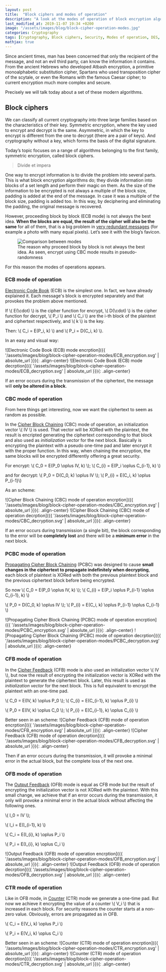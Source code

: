 ```yaml
---
layout: post
title:  "Block ciphers and modes of operation"
description: "A look at the modes of operation of block encryption algorithms and their resilience to errors."
last_modified_at: 2019-11-07 19:34 +0200
image: "/assets/images/blog/block-cipher-operation-modes.jpg"
categories: Cryptography
tags: [Cryptography, Block ciphers, Security, Modes of operation, DES, AES]
mathjax: true
---
```


Since ancient times, man has been concerned that only the recipient of the message, and not an evil third party, can know the information it contains. From the ancient Hebrews who developed Atbash encryption, a primitive monoalphabetic substitution cipher, Spartans who used transposition cipher of the scytale, or even the Romans with the famous Caesar cipher; to current encryption much more complex and secure.

Precisely we will talk today about a set of these modern algorithms.

## Block ciphers

We can classify all current cryptography into three large families based on the characteristics of their key. Symmetric encryption, where the key used to encrypt and decrypt is the same. Asymmetric, in which the key to encrypt is different from the one to decrypt (there are a pair of keys). And cryptography without a key, which forms the basis of the digital signature.

Today’s topic focuses on a range of algorithms belonging to the first family, symmetric encryption, called block ciphers.

> Divide et impera

One way to encrypt information is to divide the problem into several parts. This is what block encryption algorithms do; they divide information into blocks of a set length and perform their magic on them. As the size of the information to be encrypted is not always a multiple of the block size, padding is added at the end of the message. In case it was a multiple of the block size, padding is added too. In this way, by deciphering and eliminating the padding, the original message is recovered.

However, proceeding block by block (ECB mode) is not always the best idea. **When the blocks are equal, the result of the cipher will also be the same** for all of them, that is a big problem in [very redundant messages](https://blog.filippo.io/the-ecb-penguin/ "The ECB penguin") (for example a photo with many equal pixels). Let’s see it with the blog’s favicon.

<figure class="align-center">
  <img src="{{ '/assets/images/blog/block-cipher-operation-modes/comparison.jpg' | absolute_url }}" alt="Comparison between modes">
  <figcaption>The reason why proceed block by block is not always the best idea. As seen, encrypt using CBC mode results in pseudo-randomness</figcaption>
</figure>

For this reason the modes of operations appears.

### ECB mode of operation

[Electronic Code Book]("https://en.wikipedia.org/wiki/Block_cipher_mode_of_operation#Electronic_Codebook_(ECB)") (ECB) is the simplest one. In fact, we have already explained it. Each message's block is encrypted separately and that provokes the problem above mentioned.

If \\( E(\cdot) \\) is the cipher function for encrypt, \\( D(\cdot) \\) is the cipher function for decrypt, \\( P_i \\) and \\( C_i \\) are the i-th block of the plaintext and ciphertext respectively, and \\( k \\) is the key.

Then: \\( C_i = E(P_i, k) \\) and \\( P_i = D(C_i, k) \\).

In an easy and visual way:

![Electronic Code Book (ECB) mode encrption]({{ '/assets/images/blog/block-cipher-operation-modes/ECB_encryption.svg' | absolute_url }}){: .align-center}
![Electronic Code Book (ECB) mode decrption]({{ '/assets/images/blog/block-cipher-operation-modes/ECB_decryption.svg' | absolute_url }}){: .align-center}

If an error occurs during the transmission of the ciphertext, the message will **only be altered in a block**.

### CBC mode of operation

From here things get interesting, now we want the ciphertext to seem as random as possible.

In the [Cipher Block Chaining]("https://en.wikipedia.org/wiki/Block_cipher_mode_of_operation#Cipher_Block_Chaining_(CBC)") (CBC) mode of operation, an initialization vector \\( IV \\) is used. That vector will be XORed with the plaintext, the result is encripted generating the ciphertext corresponding to that block and also used as *initialization vector* for the next block. Basically is encrypting the plaintext with a pseudo one-time pad and later encrypt it with the proper function. In this way, when chaining the encryption, the same blocks will be encrypted differently offering a great security.

For encrypt: \\( C_0 = E(P_0 \oplus IV, k) \\); \\( C_{i} = E(P_i \oplus C_{i-1}, k) \\)

and for decrypt: \\( P_0 = D(C_0, k) \oplus IV \\); \\( P_{i} = E(C_i, k) \oplus P_{i-1}\\)

As an scheme:

![Cipher Block Chaining (CBC) mode of operation encrption]({{ '/assets/images/blog/block-cipher-operation-modes/CBC_encryption.svg' | absolute_url }}){: .align-center}
![Cipher Block Chaining (CBC) mode of operation decrption]({{ '/assets/images/blog/block-cipher-operation-modes/CBC_decryption.svg' | absolute_url }}){: .align-center}

If an error occurs during transmission (a single bit), the block corresponding to the error will be **completely lost** and there will be a **minimum error** in the next block.

### PCBC mode of operation

[Propagating Cipher Block Chaining]("https://en.wikipedia.org/wiki/Block_cipher_mode_of_operation#Propagating_Cipher_Block_Chaining_(PCBC)") (PCBC) was designed to cause **small changes in the ciphertext to propagate indefinitely when decrypting**, each block of plaintext is XORed with both the previous plaintext block and the previous ciphertext block before being encrypted.

So now \\( C_0 = E(P_0 \oplus IV, k) \\); \\( C_{i} = E(P_i \oplus P_{i-1} \oplus C_{i-1}, k) \\)

\\( P_0 = D(C_0, k) \oplus IV \\); \\( P_{i} = E(C_i, k) \oplus P_{i-1} \oplus C_{i-1} \\)

![Propagating Cipher Block Chaining (PCBC) mode of operation encrption]({{ '/assets/images/blog/block-cipher-operation-modes/PCBC_encryption.svg' | absolute_url }}){: .align-center}
![Propagating Cipher Block Chaining (PCBC) mode of operation decrption]({{ '/assets/images/blog/block-cipher-operation-modes/PCBC_decryption.svg' | absolute_url }}){: .align-center}

### CFB mode of operation

In the [Cipher Feedback]("https://en.wikipedia.org/wiki/Block_cipher_mode_of_operation#Cipher_Feedback_(CFB)") (CFB) mode is also used an initialization vector \\( IV \\), but now the result of encrypting the initialization vector is XORed with the plaintext to generate the ciphertext block. Later, this result is used as *initialization vector* for the next block. This is full equivalent to encrypt the plaintext with an one-time pad.

\\( C_0 = E(IV, k) \oplus P_0 \\); \\( C_{i} = E(C_{i-1}, k) \oplus P_{i} \\)

\\( P_0 = E(IV, k) \oplus C_0 \\); \\( P_{i} = E(C_{i-1}, k) \oplus C_{i} \\)

Better seen in an scheme:
![Cipher Feedback (CFB) mode of operation encrption]({{ '/assets/images/blog/block-cipher-operation-modes/CFB_encryption.svg' | absolute_url }}){: .align-center}
![Cipher Feedback (CFB) mode of operation decrption]({{ '/assets/images/blog/block-cipher-operation-modes/CFB_decryption.svg' | absolute_url }}){: .align-center}

Then if an error occurs during the transmission, it will provoke a minimal error in the actual block, but the complete loss of the next one.

### OFB mode of operation

The [Output Feedback]("https://en.wikipedia.org/wiki/Block_cipher_mode_of_operation#Output_Feedback_(OFB)") (OFB) mode is equal as CFB mode but the result of encrypting the initialization vector is not XORed with the plaintext. With this small change, we achieve that if an error occurs during the transmission, it only will provoke a minimal error in the actual block without affecting the following ones.

\\( I_0 = IV \\);

\\( I_i = E(I_{i-1}, k) \\)

\\( C_i = E(I_{i}, k) \oplus P_i \\)

\\( P_i = E(I_{i}, k) \oplus C_i \\)

![Output Feedback (OFB) mode of operation encrption]({{ '/assets/images/blog/block-cipher-operation-modes/OFB_encryption.svg' | absolute_url }}){: .align-center}
![Output Feedback (OFB) mode of operation decrption]({{ '/assets/images/blog/block-cipher-operation-modes/OFB_decryption.svg' | absolute_url }}){: .align-center}

### CTR mode of operation

Like in OFB mode, in [Counter]("https://en.wikipedia.org/wiki/Block_cipher_mode_of_operation#Counter_(CTR)") (CTR) mode we generate a one-time pad. But now we achieve it encrypting the value of a counter \\( V_i \\) that is increased in each block. For security reasons the counter starts at a non-zero value. Obviously, errors are propagated as in OFB.

\\( C_i = E(V_i, k) \oplus P_i \\)

\\( P_i = E(V_i, k) \oplus C_i \\)

Better seen in an scheme:
![Counter (CTR) mode of operation encrption]({{ '/assets/images/blog/block-cipher-operation-modes/CTR_encryption.svg' | absolute_url }}){: .align-center}
![Counter (CTR) mode of operation decrption]({{ '/assets/images/blog/block-cipher-operation-modes/CTR_decryption.svg' | absolute_url }}){: .align-center}